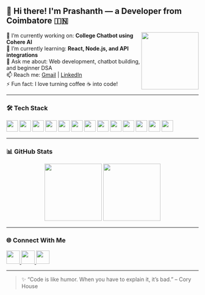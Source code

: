 <h2 align="left">👋 Hi there! I'm Prashanth — a Developer from Coimbatore 🇮🇳</h2>

<img align="right" height="150" src="https://media.giphy.com/media/vzJGtYzvCs4mNf4zFa/giphy.gif" />

🔭 I’m currently working on: **College Chatbot using Cohere AI**  
🌱 I’m currently learning: **React, Node.js, and API integrations**  
💬 Ask me about: Web development, chatbot building, and beginner DSA  
📫 Reach me: [Gmail](mailto:prashanthravichandran456@gmail.com) | [LinkedIn](https://www.linkedin.com/in/prashanth-4503-)  
⚡ Fun fact: I love turning coffee ☕ into code!

---

### 🛠️ Tech Stack

<div align="left">
  <img src="https://cdn.jsdelivr.net/gh/devicons/devicon/icons/javascript/javascript-original.svg" height="30" />
  <img src="https://cdn.jsdelivr.net/gh/devicons/devicon/icons/html5/html5-original.svg" height="30" />
  <img src="https://cdn.jsdelivr.net/gh/devicons/devicon/icons/css3/css3-original.svg" height="30" />
  <img src="https://cdn.jsdelivr.net/gh/devicons/devicon/icons/python/python-original.svg" height="30" />
  <img src="https://cdn.jsdelivr.net/gh/devicons/devicon/icons/java/java-original.svg" height="30" />
  <img src="https://cdn.jsdelivr.net/gh/devicons/devicon/icons/react/react-original.svg" height="30" />
  <img src="https://cdn.jsdelivr.net/gh/devicons/devicon/icons/git/git-original.svg" height="30" />
  <img src="https://cdn.jsdelivr.net/gh/devicons/devicon/icons/github/github-original.svg" height="30" />
  <img src="https://cdn.jsdelivr.net/gh/devicons/devicon/icons/firebase/firebase-plain.svg" height="30" />
  <img src="https://cdn.jsdelivr.net/gh/devicons/devicon/icons/androidstudio/androidstudio-original.svg" height="30" />
  <img src="https://cdn.jsdelivr.net/gh/devicons/devicon/icons/vscode/vscode-original.svg" height="30" />
  <img src="https://cdn.jsdelivr.net/gh/devicons/devicon/icons/c/c-original.svg" height="30" />
  <img src="https://cdn.jsdelivr.net/gh/devicons/devicon/icons/canva/canva-original.svg" height="30" />
</div>

---

### 📊 GitHub Stats

<div align="center">
  <img src="https://github-readme-stats.vercel.app/api?username=Prashanth-4503&show_icons=true&theme=dracula&hide_border=false" height="150" />
  <img src="https://github-readme-stats.vercel.app/api/top-langs?username=Prashanth-4503&layout=compact&langs_count=6&theme=dracula&hide_border=false" height="150" />
</div>

---

### 🌐 Connect With Me

<div align="left">
  <a href="https://instagram.com/_.prashanth__4503._" target="_blank">
    <img src="https://img.shields.io/badge/Instagram-E4405F?style=for-the-badge&logo=instagram&logoColor=white" height="35" />
  </a>
  <a href="mailto:prashanthravichandran456@gmail.com" target="_blank">
    <img src="https://img.shields.io/badge/Gmail-D14836?style=for-the-badge&logo=gmail&logoColor=white" height="35" />
  </a>
  <a href="https://www.linkedin.com/in/prashanth-r-076723237/" target="_blank">
    <img src="https://img.shields.io/badge/LinkedIn-0077B5?style=for-the-badge&logo=linkedin&logoColor=white" height="35" />
  </a>
</div>

---

> ✨ “Code is like humor. When you have to explain it, it’s bad.” – Cory House
